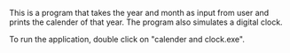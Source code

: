 This is a program that takes the year and month as input from user and prints the calender
of that year. The program also simulates a digital clock.

To run the application, double click on "calender and clock.exe".